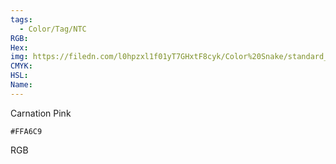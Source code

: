 ```yaml
---
tags:
  - Color/Tag/NTC
RGB:
Hex:
img: https://filedn.com/l0hpzxl1f01yT7GHxtF8cyk/Color%20Snake/standard_csv_to_svg/%23/FFA6C9.svg
CMYK:
HSL:
Name:
---
```

Carnation Pink
```palette
#FFA6C9
```
RGB
